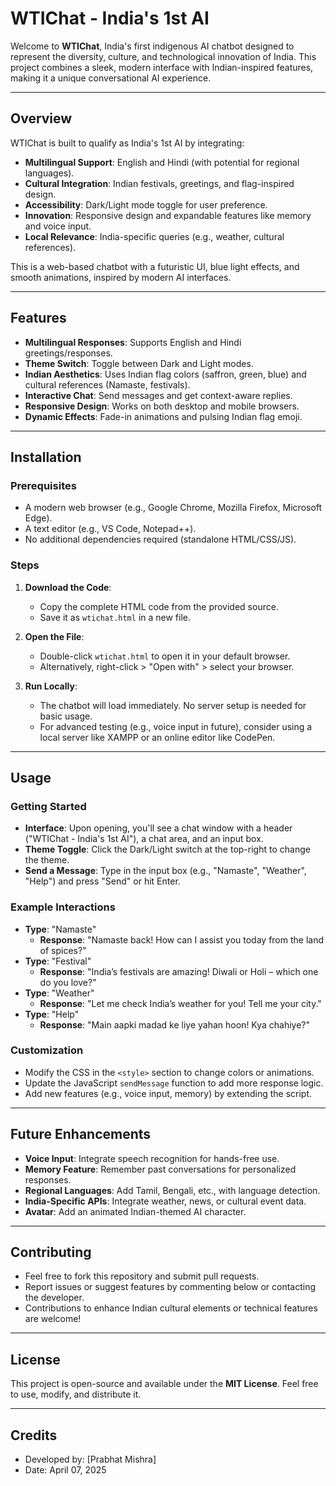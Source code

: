 # WTIChat - India's 1st AI

Welcome to **WTIChat**, India's first indigenous AI chatbot designed to represent the diversity, culture, and technological innovation of India. This project combines a sleek, modern interface with Indian-inspired features, making it a unique conversational AI experience.

---

## Overview

WTIChat is built to qualify as India's 1st AI by integrating:
- **Multilingual Support**: English and Hindi (with potential for regional languages).
- **Cultural Integration**: Indian festivals, greetings, and flag-inspired design.
- **Accessibility**: Dark/Light mode toggle for user preference.
- **Innovation**: Responsive design and expandable features like memory and voice input.
- **Local Relevance**: India-specific queries (e.g., weather, cultural references).

This is a web-based chatbot with a futuristic UI, blue light effects, and smooth animations, inspired by modern AI interfaces.

---

## Features

- **Multilingual Responses**: Supports English and Hindi greetings/responses.
- **Theme Switch**: Toggle between Dark and Light modes.
- **Indian Aesthetics**: Uses Indian flag colors (saffron, green, blue) and cultural references (Namaste, festivals).
- **Interactive Chat**: Send messages and get context-aware replies.
- **Responsive Design**: Works on both desktop and mobile browsers.
- **Dynamic Effects**: Fade-in animations and pulsing Indian flag emoji.

---

## Installation

### Prerequisites
- A modern web browser (e.g., Google Chrome, Mozilla Firefox, Microsoft Edge).
- A text editor (e.g., VS Code, Notepad++).
- No additional dependencies required (standalone HTML/CSS/JS).

### Steps
1. **Download the Code**:
   - Copy the complete HTML code from the provided source.
   - Save it as `wtichat.html` in a new file.

2. **Open the File**:
   - Double-click `wtichat.html` to open it in your default browser.
   - Alternatively, right-click > "Open with" > select your browser.

3. **Run Locally**:
   - The chatbot will load immediately. No server setup is needed for basic usage.
   - For advanced testing (e.g., voice input in future), consider using a local server like XAMPP or an online editor like CodePen.

---

## Usage

### Getting Started
- **Interface**: Upon opening, you'll see a chat window with a header ("WTIChat - India's 1st AI"), a chat area, and an input box.
- **Theme Toggle**: Click the Dark/Light switch at the top-right to change the theme.
- **Send a Message**: Type in the input box (e.g., "Namaste", "Weather", "Help") and press "Send" or hit Enter.

### Example Interactions
- **Type**: "Namaste"
  - **Response**: "Namaste back! How can I assist you today from the land of spices?"
- **Type**: "Festival"
  - **Response**: "India’s festivals are amazing! Diwali or Holi – which one do you love?"
- **Type**: "Weather"
  - **Response**: "Let me check India’s weather for you! Tell me your city."
- **Type**: "Help"
  - **Response**: "Main aapki madad ke liye yahan hoon! Kya chahiye?"

### Customization
- Modify the CSS in the `<style>` section to change colors or animations.
- Update the JavaScript `sendMessage` function to add more response logic.
- Add new features (e.g., voice input, memory) by extending the script.

---

## Future Enhancements
- **Voice Input**: Integrate speech recognition for hands-free use.
- **Memory Feature**: Remember past conversations for personalized responses.
- **Regional Languages**: Add Tamil, Bengali, etc., with language detection.
- **India-Specific APIs**: Integrate weather, news, or cultural event data.
- **Avatar**: Add an animated Indian-themed AI character.

---

## Contributing
- Feel free to fork this repository and submit pull requests.
- Report issues or suggest features by commenting below or contacting the developer.
- Contributions to enhance Indian cultural elements or technical features are welcome!

---

## License
This project is open-source and available under the **MIT License**. Feel free to use, modify, and distribute it.

---

## Credits
- Developed by: [Prabhat Mishra]
- Date: April 07, 2025
